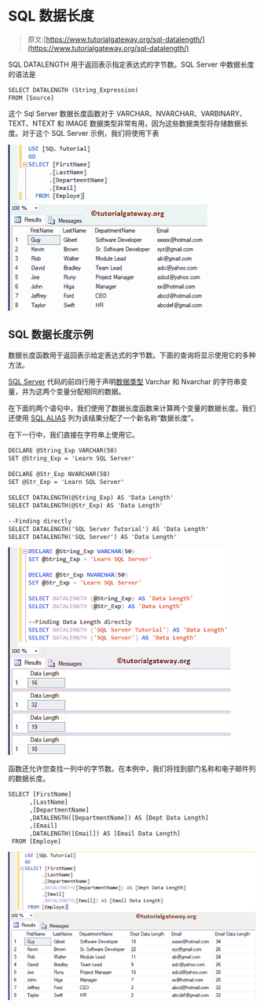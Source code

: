 # SQL 数据长度

> 原文:[https://www.tutorialgateway.org/sql-datalength/](https://www.tutorialgateway.org/sql-datalength/)

SQL DATALENGTH 用于返回表示指定表达式的字节数。SQL Server 中数据长度的语法是

```
SELECT DATALENGTH (String_Expression)
FROM [Source]
```

这个 Sql Server 数据长度函数对于 VARCHAR、NVARCHAR、VARBINARY、TEXT、NTEXT 和 IMAGE 数据类型非常有用，因为这些数据类型将存储数据长度。对于这个 SQL Server 示例，我们将使用下表

![SQL DATALENGTH 1](img/24fd0867b4e5342250d64a3c30f7b407.png)

## SQL 数据长度示例

数据长度函数用于返回表示给定表达式的字节数。下面的查询将显示使用它的多种方法。

[SQL Server](https://www.tutorialgateway.org/sql/) 代码的前四行用于声明[数据类型](https://www.tutorialgateway.org/sql-data-types/) Varchar 和 Nvarchar 的字符串变量，并为这两个变量分配相同的数据。

在下面的两个语句中，我们使用了数据长度函数来计算两个变量的数据长度。我们还使用 [SQL ALIAS](https://www.tutorialgateway.org/sql-alias/) 列为该结果分配了一个新名称“数据长度”。

在下一行中，我们直接在字符串上使用它。

```
DECLARE @String_Exp VARCHAR(50)
SET @String_Exp = 'Learn SQL Server' 

DECLARE @Str_Exp NVARCHAR(50)
SET @Str_Exp = 'Learn SQL Server' 

SELECT DATALENGTH(@String_Exp) AS 'Data Length' 
SELECT DATALENGTH(@Str_Exp) AS 'Data Length'

--Finding directly
SELECT DATALENGTH('SQL Server Tutorial') AS 'Data Length'
SELECT DATALENGTH('SQL Server') AS 'Data Length'
```

![SQL DATALENGTH 2](img/f64228f37564e1adeda5d6046c1ec20b.png)

函数还允许您查找一列中的字节数。在本例中，我们将找到部门名称和电子邮件列的数据长度。

```
SELECT [FirstName]
      ,[LastName]
      ,[DepartmentName]
      ,DATALENGTH([DepartmentName]) AS [Dept Data Length]
      ,[Email]
      ,DATALENGTH([Email]) AS [Email Data Length]
 FROM [Employe]
```

![SQL DATALENGTH 3](img/5b901737b1d0642d29c3817a5684b174.png)